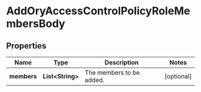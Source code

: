 

# AddOryAccessControlPolicyRoleMembersBody

## Properties

Name | Type | Description | Notes
------------ | ------------- | ------------- | -------------
**members** | **List&lt;String&gt;** | The members to be added. |  [optional]



